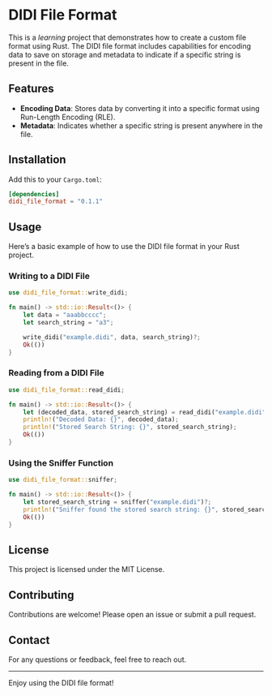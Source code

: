 
# DIDI File Format

This is a *learning* project that demonstrates how to create a custom file format using Rust. The DIDI file format includes capabilities for encoding data to save on storage and metadata to indicate if a specific string is present in the file.

## Features

- **Encoding Data**:  Stores data by converting it into a specific format using Run-Length Encoding (RLE).
- **Metadata**: Indicates whether a specific string is present anywhere in the file.

## Installation

Add this to your `Cargo.toml`:

```toml
[dependencies]
didi_file_format = "0.1.1"
```

## Usage

Here’s a basic example of how to use the DIDI file format in your Rust project.

### Writing to a DIDI File

```rust
use didi_file_format::write_didi;

fn main() -> std::io::Result<()> {
    let data = "aaabbcccc";
    let search_string = "a3";

    write_didi("example.didi", data, search_string)?;
    Ok(())
}
```

### Reading from a DIDI File

```rust
use didi_file_format::read_didi;

fn main() -> std::io::Result<()> {
    let (decoded_data, stored_search_string) = read_didi("example.didi")?;
    println!("Decoded Data: {}", decoded_data);
    println!("Stored Search String: {}", stored_search_string);
    Ok(())
}
```

### Using the Sniffer Function

```rust
use didi_file_format::sniffer;

fn main() -> std::io::Result<()> {
    let stored_search_string = sniffer("example.didi")?;
    println!("Sniffer found the stored search string: {}", stored_search_string);
    Ok(())
}
```
## License

This project is licensed under the MIT License.  

## Contributing

Contributions are welcome! Please open an issue or submit a pull request.

## Contact

For any questions or feedback, feel free to reach out.

---

Enjoy using the DIDI file format!
